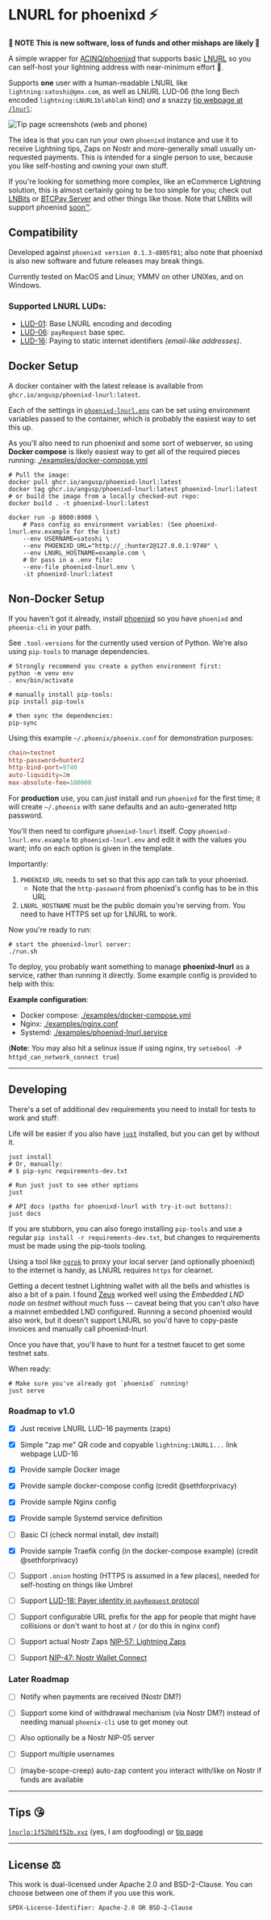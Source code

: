 # LNURL for phoenixd ⚡️

**🚧 NOTE This is new software, loss of funds and other mishaps are likely 🚧**

A simple wrapper for [ACINQ/phoenixd](https://github.com/ACINQ/phoenixd) that supports basic [LNURL](https://github.com/lnurl/luds) so you can self-host your lightning address with near-minimum effort 💯.

Supports **one** user with a human-readable LNURL like `lightning:satoshi@gmx.com`, as well as LNURL LUD-06 (the long Bech encoded `lightning:LNURL1blahblah` kind) *and* a snazzy [tip webpage at `/lnurl`](https://1f52b.xyz/lnurl):

![Tip page screenshots (web and phone)](./img/screenshot.jpg)

The idea is that you can run your own `phoenixd` instance and use it to receive Lightning tips, Zaps on Nostr and more-generally small usually un-requested payments.
This is intended for a single person to use, because you like self-hosting and owning your own stuff.

If you're looking for something more complex, like an eCommerce Lightning solution, this is almost certainly going to be too simple for you;
check out [LNBits](https://lnbits.com/) or [BTCPay Server](https://btcpayserver.org/) and other things like those.
Note that LNBits will support phoenixd [soon™️](https://github.com/lnbits/lnbits/pull/2362).


## Compatibility

Developed against `phoenixd version 0.1.3-d805f81`; also note that phoenixd is also new software and future releases may break things.

Currently tested on MacOS and Linux; YMMV on other UNIXes, and on Windows.


### Supported LNURL LUDs:

 * [LUD-01](https://github.com/lnurl/luds/blob/luds/01.md): Base LNURL encoding and decoding
 * [LUD-06](https://github.com/lnurl/luds/blob/luds/06.md): `payRequest` base spec.
 * [LUD-16](https://github.com/lnurl/luds/blob/luds/16.md): Paying to static internet identifiers *(email-like addresses)*.



## Docker Setup

A docker container with the latest release is available from `ghcr.io/angusp/phoenixd-lnurl:latest`.

Each of the settings in [`phoenixd-lnurl.env`](./phoenixd-lnurl.env.example) can be set using environment variables passed to the container, which is probably the easiest way to set this up.

As you'll also need to run phoenixd and some sort of webserver, so using **Docker compose** is likely easiest way to get all of the required pieces running: [./examples/docker-compose.yml](./examples/docker-compose.yml)

```shell
# Pull the image:
docker pull ghcr.io/angusp/phoenixd-lnurl:latest
docker tag ghcr.io/angusp/phoenixd-lnurl:latest phoenixd-lnurl:latest
# or build the image from a locally checked-out repo:
docker build . -t phoenixd-lnurl:latest

docker run -p 8000:8000 \
    # Pass config as environment variables: (See phoenixd-lnurl.env.example for the list)
    --env USERNAME=satoshi \
    --env PHOENIXD_URL="http://_:hunter2@127.0.0.1:9740" \
    --env LNURL_HOSTNAME=example.com \
    # Or pass in a .env file:
    --env-file phoenixd-lnurl.env \
    -it phoenixd-lnurl:latest
```


## Non-Docker Setup

If you haven't got it already, install [phoenixd](https://github.com/ACINQ/phoenixd/releases) so you have `phoenixd` and `phoenix-cli` in your path.

See `.tool-versions` for the currently used version of Python.
We're also using `pip-tools` to manage dependencies.

```shell
# Strongly recommend you create a python environment first:
python -m venv env
. env/bin/activate

# manually install pip-tools:
pip install pip-tools

# then sync the dependencies:
pip-sync
```


Using this example `~/.phoenix/phoenix.conf` for demonstration purposes:

```conf
chain=testnet
http-password=hunter2
http-bind-port=9740
auto-liquidity=2m
max-absolute-fee=100000
```

For **production** use, you can *just* install and run `phoenixd` for the first time;
it will create `~/.phoenix` with sane defaults and an auto-generated http password.

You'll then need to configure `phoenixd-lnurl` itself. Copy `phoenixd-lnurl.env.example` to `phoenixd-lnurl.env` and edit it with the values you want; info on each option is given in the template.

Importantly:

 1. `PHOENIXD_URL` needs to set so that this app can talk to your phoenixd.
    * Note that the `http-password` from phoenixd's config has to be in this URL
 2. `LNURL_HOSTNAME` must be the public domain you're serving from. You need to have HTTPS set up for LNURL to work.

Now you're ready to run:

```shell
# start the phoenixd-lnurl server:
./run.sh
```

To deploy, you probably want something to manage **phoenixd-lnurl** as a service, rather than running it directly.
Some example config is provided to help with this:

**Example configuration**:

* Docker compose: [./examples/docker-compose.yml](./examples/docker-compose.yml)
* Nginx: [./examples/nginx.conf](./examples/nginx.conf)
* Systemd: [./examples/phoenixd-lnurl.service](./examples/phoenixd-lnurl.service)

(**Note**: You may also hit a selinux issue if using nginx, try `setsebool -P httpd_can_network_connect true`)


---

## Developing

There's a set of additional dev requirements you need to install for tests to work and stuff:

Life will be easier if you also have [`just`](https://github.com/casey/just) installed, but you can get by without it.

```shell
just install
# Or, manually:
# $ pip-sync requirements-dev.txt

# Run just just to see other options
just

# API docs (paths for phoenixd-lnurl with try-it-out buttons):
just docs
```

If you are stubborn, you can also forego installing `pip-tools` and use a regular `pip install -r requirements-dev.txt`, but changes to requirements must be made using the pip-tools tooling.

Using a tool like [`ngrok`](https://ngrok.com/) to proxy your local server (and optionally phoenixd) to the internet is handy, as LNURL requires `https` for clearnet.

Getting a decent testnet Lightning wallet with all the bells and whistles is also a bit of a pain.
I found [Zeus](https://zeusln.com/) worked well using the *Embedded LND node* on *testnet* without much fuss -- caveat being that you can't *also* have a mainnet embedded LND configured.
Running a second phoenixd would also work, but it doesn't support LNURL so you'd have to copy-paste invoices and manually call phoenixd-lnurl.

Once you have that, you'll have to hunt for a testnet faucet to get some testnet sats.

When ready:

```shell
# Make sure you've already got `phoenixd` running!
just serve
```


### Roadmap to v1.0

- [X] Just receive LNURL LUD-16 payments (zaps)
- [X] Simple "zap me" QR code and copyable `lightning:LNURL1...` link webpage LUD-16
- [X] Provide sample Docker image
- [X] Provide sample docker-compose config (credit @sethforprivacy)
- [X] Provide sample Nginx config
- [X] Provide sample Systemd service definition
- [ ] Basic CI (check normal install, dev install)
- [X] Provide sample Traefik config (in the docker-compose example) (credit @sethforprivacy)
- [ ] Support `.onion` hosting (HTTPS is assumed in a few places), needed for self-hosting on things like Umbrel
- [ ] Support [LUD-18: Payer identity in `payRequest` protocol](https://github.com/lnurl/luds/blob/luds/18.md)
- [ ] Support configurable URL prefix for the app for people that might have collisions or don't want to host at `/` (or do this in nginx conf)
- [ ] Support actual Nostr Zaps [NIP-57: Lightning Zaps](https://github.com/nostr-protocol/nips/blob/master/57.md)
- [ ] Support [NIP-47: Nostr Wallet Connect](https://github.com/nostr-protocol/nips/blob/master/47.md)


### Later Roadmap

- [ ] Notify when payments are received (Nostr DM?)
- [ ] Support some kind of withdrawal mechanism (via Nostr DM?) instead of needing manual `phoenix-cli` use to get money out
- [ ] Also optionally be a Nostr NIP-05 server
- [ ] Support multiple usernames
- [ ] (maybe-scope-creep) auto-zap content you interact with/like on Nostr if funds are available


---

## Tips 😘

[`lnurlp:1f52b@1f52b.xyz`](lnurlp:1f52b@1f52b.xyz) (yes, I am dogfooding) or [tip page](https://1f52b.xyz/lnurl)


---

## License ⚖️

This work is dual-licensed under Apache 2.0 and BSD-2-Clause.
You can choose between one of them if you use this work.

`SPDX-License-Identifier: Apache-2.0 OR BSD-2-Clause`
